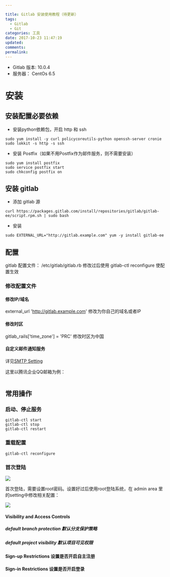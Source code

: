 ```yaml
---

title: Gitlab 安装使用教程（待更新）
tags:
  - Gitlab
  - Git
categories: 工具
date: 2017-10-23 11:47:19
updated: 
comments: 
permalink: 
---
```



- Gitlab 版本: 10.0.4
- 服务器： CentOs 6.5

<!--more-->

# 安装

## 安装配置必要依赖

- 安装python依赖包，开启 http 和 ssh
```
sudo yum install -y curl policycoreutils-python openssh-server cronie
sudo lokkit -s http -s ssh
```

- 安装 Postfix（如果不用Postfix作为邮件服务，则不需要安装）

```
sudo yum install postfix
sudo service postfix start
sudo chkconfig postfix on
```

## 安装 gitlab 

- 添加 gitlab 源

```
curl https://packages.gitlab.com/install/repositories/gitlab/gitlab-ee/script.rpm.sh | sudo bash
```

- 安装

```
sudo EXTERNAL_URL="http://gitlab.example.com" yum -y install gitlab-ee
```

## 配置

gitlab 配置文件： /etc/gitlab/gitlab.rb 修改过后使用 gitlab-ctl reconfigure 使配置生效

### 修改配置文件

#### 修改IP/域名
external_url 'http://gitlab.example.com' 修改为你自己的域名或者IP

#### 修改时区

gitlab_rails['time_zone'] = 'PRC' 修改时区为中国

#### 自定义邮件通知服务

详见[SMTP Setting](https://docs.gitlab.com/omnibus/settings/smtp.html#smtp-settings)

这里以腾讯企业QQ邮箱为例：

```

```

## 常用操作

### 启动、停止服务

```
gitlab-ctl start
gitlab-ctl stop
gitlab-ctl restart
```

### 重载配置

```
gitlab-ctl reconfigure
```

### 首次登陆

![](http://oduq3lfcc.bkt.clouddn.com/image/jinke/gitlab/%E7%AC%AC%E4%B8%80%E6%AC%A1%E7%99%BB%E5%BD%95.png)

首次登陆，需要设置root密码。设置好过后使用root登陆系统，在 admin area 里的setting中修改相关配置：

![](http://oduq3lfcc.bkt.clouddn.com/image/jinke/gitlab/adminsetting.png)

#### Visibility and Access Controls 

##### default branch protection 默认分支保护策略

##### default project visibility 默认项目可见权限

#### Sign-up Restrictions 设置是否开启自主注册

#### Sign-in Restrictions 设置是否开启登录

